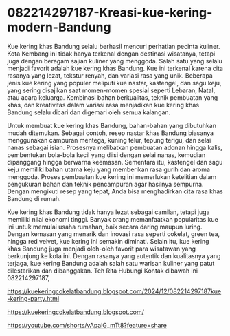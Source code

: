 # 082214297187-Kreasi-kue-kering-modern-Bandung
Kue kering khas Bandung selalu berhasil mencuri perhatian pecinta kuliner. Kota Kembang ini tidak hanya terkenal dengan destinasi wisatanya, tetapi juga dengan beragam sajian kuliner yang menggoda. Salah satu yang selalu menjadi favorit adalah kue kering khas Bandung. Kue ini terkenal karena cita rasanya yang lezat, tekstur renyah, dan variasi rasa yang unik. Beberapa jenis kue kering yang populer meliputi kue nastar, kastengel, dan sagu keju, yang sering disajikan saat momen-momen spesial seperti Lebaran, Natal, atau acara keluarga. Kombinasi bahan berkualitas, teknik pembuatan yang khas, dan kreativitas dalam variasi rasa menjadikan kue kering khas Bandung selalu dicari dan digemari oleh semua kalangan.

Untuk membuat kue kering khas Bandung, bahan-bahan yang dibutuhkan mudah ditemukan. Sebagai contoh, resep nastar khas Bandung biasanya menggunakan campuran mentega, kuning telur, tepung terigu, dan selai nanas sebagai isian. Prosesnya melibatkan pembuatan adonan hingga kalis, pembentukan bola-bola kecil yang diisi dengan selai nanas, kemudian dipanggang hingga berwarna keemasan. Sementara itu, kastengel dan sagu keju memiliki bahan utama keju yang memberikan rasa gurih dan aroma menggoda. Proses pembuatan kue kering ini memerlukan ketelitian dalam pengukuran bahan dan teknik pencampuran agar hasilnya sempurna. Dengan mengikuti resep yang tepat, Anda bisa menghadirkan cita rasa khas Bandung di rumah.

Kue kering khas Bandung tidak hanya lezat sebagai camilan, tetapi juga memiliki nilai ekonomi tinggi. Banyak orang memanfaatkan popularitas kue ini untuk memulai usaha rumahan, baik secara daring maupun luring. Dengan kemasan yang menarik dan inovasi rasa seperti cokelat, green tea, hingga red velvet, kue kering ini semakin diminati. Selain itu, kue kering khas Bandung juga menjadi oleh-oleh favorit para wisatawan yang berkunjung ke kota ini. Dengan rasanya yang autentik dan kualitasnya yang terjaga, kue kering Bandung adalah salah satu warisan kuliner yang patut dilestarikan dan dibanggakan.
Teh Rita
Hubungi Kontak dibawah ini
082214297187, 

https://kuekeringcokelatbandung.blogspot.com/2024/12/082214297187kue-kering-party.html

https://kuekeringcokelatbandung.blogspot.com/

https://youtube.com/shorts/vApalG_mTt8?feature=share

